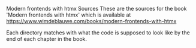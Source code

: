 Modern frontends with htmx Sources
These are the sources for the book 'Modern frontends with htmx' which is available at https://www.wimdeblauwe.com/books/modern-frontends-with-htmx

Each directory matches with what the code is supposed to look like by the end of each chapter in the book.